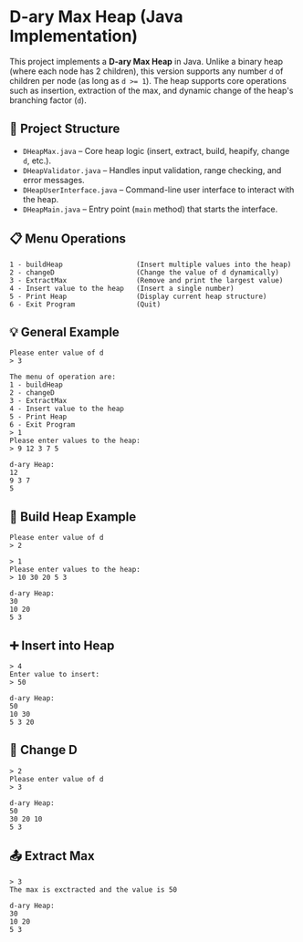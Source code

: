 # D-ary Max Heap (Java Implementation)

This project implements a **D-ary Max Heap** in Java. Unlike a binary heap (where each node has 2 children), this version supports any number `d` of children per node (as long as `d >= 1`). The heap supports core operations such as insertion, extraction of the max, and dynamic change of the heap's branching factor (`d`).

## 📁 Project Structure

- `DHeapMax.java` – Core heap logic (insert, extract, build, heapify, change `d`, etc.).
- `DHeapValidator.java` – Handles input validation, range checking, and error messages.
- `DHeapUserInterface.java` – Command-line user interface to interact with the heap.
- `DHeapMain.java` – Entry point (`main` method) that starts the interface.

## 📋 Menu Operations

```
1 - buildHeap                  (Insert multiple values into the heap)  
2 - changeD                    (Change the value of d dynamically)  
3 - ExtractMax                 (Remove and print the largest value)  
4 - Insert value to the heap   (Insert a single number)  
5 - Print Heap                 (Display current heap structure)  
6 - Exit Program               (Quit)  
```

## 💡 General Example

```
Please enter value of d  
> 3  

The menu of operation are:  
1 - buildHeap  
2 - changeD  
3 - ExtractMax  
4 - Insert value to the heap  
5 - Print Heap  
6 - Exit Program  
> 1  
Please enter values to the heap:  
> 9 12 3 7 5  

d-ary Heap:  
12  
9 3 7  
5  
```

## 🧱 Build Heap Example

```
Please enter value of d  
> 2  

> 1  
Please enter values to the heap:  
> 10 30 20 5 3  

d-ary Heap:  
30  
10 20  
5 3  
```

## ➕ Insert into Heap

```
> 4  
Enter value to insert:  
> 50  

d-ary Heap:  
50  
10 30  
5 3 20  
```

## 🔁 Change D

```
> 2  
Please enter value of d  
> 3  

d-ary Heap:  
50  
30 20 10  
5 3  
```

## 📤 Extract Max

```
> 3  
The max is exctracted and the value is 50  

d-ary Heap:  
30  
10 20  
5 3  
```
